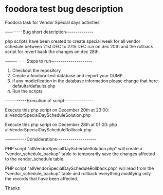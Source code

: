 # foodora test bug description
Foodora task for Vendor Special days activities

---------Bug short description--------------

php scripts have been created to create special week for all vendor schedule between 21st DEC to 27th DEC run on dec 20th and the rollback script for revert back the changes on dec 28th.

-----------Steps to run---------------------

1. Checkout the repository
2. Create a foodora-test database and import your DUMP.
3. if any modicfication in the database information please change that here defaults/defaults.php
2. Run the scripts

-----------Execution of script---------------

Execute this php script on December 20th at 23:00: allVendorSpecialDayScheduleSolution.php

Execute this php script on December 28th at 01:00: php allVendorSpecialDayScheduleRollback.php


-----------Considerations--------------------

PHP script "allVendorSpecialDayScheduleSolution.php" will create a "vendor_schedule_backup" table to temporarily save the changes affected to the vendor_schedule table.

PHP script "allVendorSpecialDayScheduleRollback.php" will read from the "vendor_schedule_backup" table and rollback everything modifying only the records that have been affected.


Thanks

